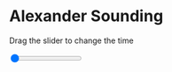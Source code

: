<h1>Alexander Sounding</h1>
<p>Drag the slider to change the time</p>

<div class="slidecontainer">
<input oninput='setImage(this)' class="slider" type="range" min="0" max="2" value="0" step="1" />
<img id='img'/>
</div>

<script>
var img = document.getElementById('img');
var img_array = ['/assets/images/skwt/skd_alx_wrfout_d01_2020-04-24_12:00:00.png',
'/assets/images/skwt/skd_alx_wrfout_d01_2020-04-24_18:00:00.png',];
function setImage(obj)
{
        var value = obj.value;
        img.src = img_array[value];

}
</script>
